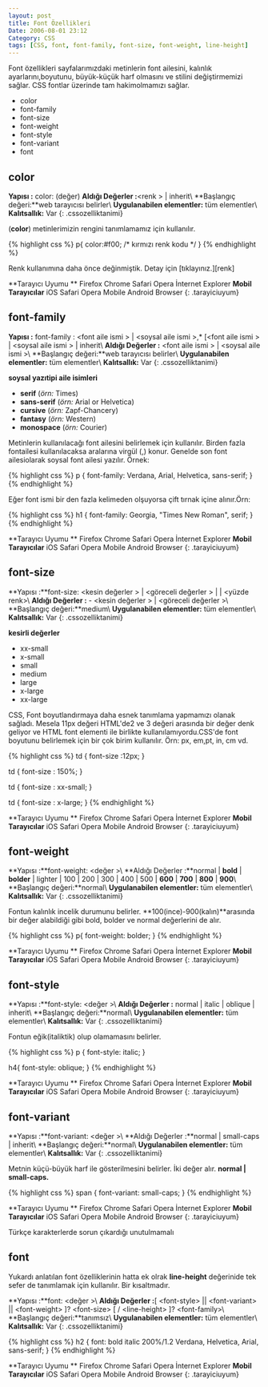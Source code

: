 ```yaml
---
layout: post
title: Font Özellikleri
Date: 2006-08-01 23:12
Category: CSS
tags: [CSS, font, font-family, font-size, font-weight, line-height]
---
```


Font özellikleri sayfalarımızdaki metinlerin font ailesini, kalınlık
ayarlarını,boyutunu, büyük-küçük harf olmasını ve stilini değiştirmemizi
sağlar. CSS fontlar üzerinde tam hakimolmamızı sağlar.

-   color
-   font-family
-   font-size
-   font-weight
-   font-style
-   font-variant
-   font

## color

**Yapısı :** color: (değer)
**Aldığı Değerler :**<renk \> | inherit\\
**Başlangıç değeri:**web tarayıcısı belirler\\
**Uygulanabilen elementler:** tüm elementler\\
**Kalıtsallık:** Var
{: .cssozelliktanimi}

(**color**) metinlerimizin rengini tanımlamamız için kullanılır.

{% highlight css %}
p{
    color:#f00; /* kırmızı renk kodu */
}
{% endhighlight %}

Renk kullanımına daha önce değinmiştik. Detay için [tıklayınız.][renk]

**Tarayıcı Uyumu **
Firefox
Chrome
Safari
Opera
İnternet Explorer
**Mobil Tarayıcılar**
iOS Safari
Opera Mobile
Android Browser
{: .tarayiciuyum}

## font-family

**Yapısı :** font-family : <font aile ismi \> | <soysal aile ismi \>,* [<font aile ismi \> | <soysal aile ismi \> | inherit\\
**Aldığı Değerler :** <font aile ismi \> | <soysal aile ismi \>\\
**Başlangıç değeri:**web tarayıcısı belirler\\
**Uygulanabilen elementler:** tüm elementler\\
**Kalıtsallık:** Var
{: .cssozelliktanimi}

**soysal yazıtipi aile isimleri**

-   **serif** (*örn:* Times)
-   **sans-serif** (*örn:* Arial or Helvetica)
-   **cursive** (*örn:* Zapf-Chancery)
-   **fantasy** (*örn:* Western)
-   **monospace** (*örn:* Courier)

Metinlerin kullanılacağı font ailesini belirlemek için kullanılır.
Birden fazla fontailesi kullanılacaksa aralarına virgül (,) konur.
Genelde son font ailesiolarak soysal font ailesi yazılır. Örnek:

{% highlight css %}
p {
    font-family: Verdana, Arial, Helvetica, sans-serif;
}
{% endhighlight %}

Eğer font ismi bir den fazla kelimeden olşuyorsa çift tırnak içine
alınır.Örn:

{% highlight css %}
h1 {
    font-family: Georgia, "Times New Roman", serif;
}
{% endhighlight %}


**Tarayıcı Uyumu **
Firefox
Chrome
Safari
Opera
İnternet Explorer
**Mobil Tarayıcılar**
iOS Safari
Opera Mobile
Android Browser
{: .tarayiciuyum}


## font-size

**Yapısı :**font-size: <kesin değerler \> | <göreceli değerler \> | <uzunluk renk> | <yüzde renk>\\
**Aldığı Değerler :** -   <kesin değerler \> | <göreceli değerler \>\\
**Başlangıç değeri:**medium\\
**Uygulanabilen elementler:** tüm elementler\\
**Kalıtsallık:** Var
{: .cssozelliktanimi}

**kesirli değerler**

- xx-small
- x-small
- small
- medium
- large
- x-large
- xx-large

CSS, Font boyutlandırmaya daha esnek tanımlama yapmamızı olanak sağladı.
Mesela 11px değeri HTML'de2 ve 3 değeri arasında bir değer denk geliyor
ve HTML font elementi ile birlikte kullanılamıyordu.CSS'de font boyutunu
belirlemek için bir çok birim kullanılır. Örn: px, em,pt, in, cm vd.


{% highlight css %}
td {
    font-size :12px;
}

td {
    font-size : 150%;
}

td {
    font-size : xx-small;
}

td {
    font-size : x-large;
}
{% endhighlight %}


**Tarayıcı Uyumu **
Firefox
Chrome
Safari
Opera
İnternet Explorer
**Mobil Tarayıcılar**
iOS Safari
Opera Mobile
Android Browser
{: .tarayiciuyum}

## font-weight

**Yapısı :**font-weight: <değer \>\\
**Aldığı Değerler :**normal | **bold** | **bolder** | lighter | 100 | 200 | 300 | 400 | 500 | **600** | **700** | **800** | **900**\\
**Başlangıç değeri:**normal\\
**Uygulanabilen elementler:** tüm elementler\\
**Kalıtsallık:** Var
{: .cssozelliktanimi}

Fontun kalınlık incelik durumunu belirler.
**100(ince)-900(kalın)**arasında bir değer alabildiği gibi bold, bolder
ve normal değerlerini de alır.

{% highlight css %}
p{
    font-weight: bolder;
}
{% endhighlight %}

**Tarayıcı Uyumu **
Firefox
Chrome
Safari
Opera
İnternet Explorer
**Mobil Tarayıcılar**
iOS Safari
Opera Mobile
Android Browser
{: .tarayiciuyum}

## font-style

**Yapısı :**font-style: <değer \>\\
**Aldığı Değerler :** normal | italic | oblique | inherit\\
**Başlangıç değeri:**normal\\
**Uygulanabilen elementler:** tüm elementler\\
**Kalıtsallık:** Var
{: .cssozelliktanimi}

Fontun eğik(italiktik) olup olamamasını belirler.

{% highlight css %}
p {
    font-style: italic;
}

h4{
    font-style: oblique;
}
{% endhighlight %}

**Tarayıcı Uyumu **
Firefox
Chrome
Safari
Opera
İnternet Explorer
**Mobil Tarayıcılar**
iOS Safari
Opera Mobile
Android Browser
{: .tarayiciuyum}


## font-variant

**Yapısı :**font-variant: <değer \>\\
**Aldığı Değerler :**normal | small-caps | inherit\\
**Başlangıç değeri:**normal\\
**Uygulanabilen elementler:** tüm elementler\\
**Kalıtsallık:** Var
{: .cssozelliktanimi}

Metnin küçü-büyük harf ile gösterilmesini belirler. İki değer alır.
**normal | small-caps.**

{% highlight css %}
span {
    font-variant: small-caps;
}
{% endhighlight %}

**Tarayıcı Uyumu **
Firefox
Chrome
Safari
Opera
İnternet Explorer
**Mobil Tarayıcılar**
iOS Safari
Opera Mobile
Android Browser
{: .tarayiciuyum}

Türkçe karakterlerde sorun çıkardığı unutulmamalı

## font

Yukardı anlatılan font özelliklerinin hatta ek olrak **line-height**
değerinide tek sefer de tanımlamak için kullanılır. Bir kısaltmadır.

**Yapısı :**font: <değer \>\\
**Aldığı Değerler :**[ <font-style\> || <font-variant\> || <font-weight\> ]? <font-size\> [ / <line-height\> ]? <font-family\>\\
**Başlangıç değeri:**tanımsız\\
**Uygulanabilen elementler:** tüm elementler\\
**Kalıtsallık:** Var
{: .cssozelliktanimi}

{% highlight css %}
h2 {
    font: bold italic 200%/1.2 Verdana, Helvetica, Arial, sans-serif;
}
{% endhighlight %}

**Tarayıcı Uyumu **
Firefox
Chrome
Safari
Opera
İnternet Explorer
**Mobil Tarayıcılar**
iOS Safari
Opera Mobile
Android Browser
{: .tarayiciuyum}